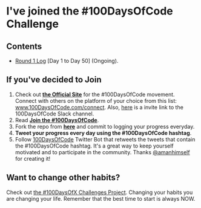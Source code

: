 # I've joined the #100DaysOfCode Challenge

## Contents

* [Round 1 Log](r1-log.md) [Day 1 to Day 50] (Ongoing).

## If you've decided to Join

1. Check out **[the Official Site](http://100daysofcode.com/)** for the #100DaysOfCode movement. Connect with others on the platform of your choice from this list: www.100DaysOfCode.com/connect. Also, [here](https://join.slack.com/t/100xcode/shared_invite/zt-eivg7x1x-wgNPDh7ug_u4GcUwZNT8Zg) is a invite link to the 100DaysOfCode Slack channel.
2. Read **[Join the #100DaysOfCode](https://medium.freecodecamp.com/join-the-100daysofcode-556ddb4579e4)**.
3. Fork the repo from **[here](https://github.com/kallaway/100-days-of-code)** and commit to logging your progress everyday.
4. **Tweet your progress every day using the #100DaysOfCode hashtag**.
5. Follow [100DaysOfCode](https://twitter.com/_100DaysOfCode) Twitter Bot that retweets the tweets that contain the #100DaysOfCode hashtag. It's a great way to keep yourself motivated and to participate in the community. Thanks [@amanhimself](https://twitter.com/amanhimself) for creating it!

## Want to change other habits?

Check out [the #100DaysOfX Challenges Project](http://100daysofx.com/). Changing your habits you are changing your life. Remember that the best time to start is always NOW.